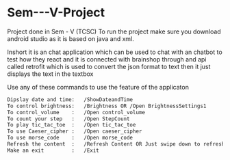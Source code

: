 # Sem---V-Project
Project done in Sem - V (TCSC)
To run the project make sure you download android studio as it is based on java and xml.

Inshort it is an chat application which can be used to chat with an chatbot to test how they react and it is connected with brainshop through and api called retrofit which is used to convert the json format to text then it just displays the text in the textbox

Use any of these commands to use the feature of the applicaton

```bash
Dipslay date and time:   /ShowDateandTime
To control brightness:   /Brightness OR /Open BrightnessSettings1
To control_volume    :   /Open control_volume
To count your step   :   /Open StepCount
To play tic_tac_toe  :   /Open tic_tac_toe 
To use Caeser_cipher :   /Open caeser_cipher 
To use morse_code    :   /Open morse_code  
Refresh the content  :   /Refresh Content OR Just swipe down to refresh
Make an exit         :   /Exit
```
